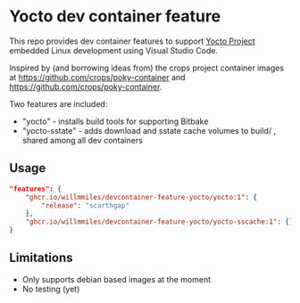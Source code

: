# Yocto dev container feature

This repo provides dev container features to support [Yocto Project](https://www.yoctoproject.org/) embedded Linux development using Visual Studio Code.

Inspired by (and borrowing ideas from) the crops project container images at https://github.com/crops/poky-container and https://github.com/crops/poky-container.

Two features are included:

- "yocto" - installs build tools for supporting Bitbake
- "yocto-sstate" - adds download and sstate cache volumes to build/ , shared among all dev containers

## Usage

```json
"features": {
    "ghcr.io/willmmiles/devcontainer-feature-yocto/yocto:1": {
        "release": "scarthgap"
    },
    "ghcr.io/willmmiles/devcontainer-feature-yocto/yocto-sscache:1": {}
}
```

## Limitations

- Only supports debian based images at the moment
- No testing (yet)


